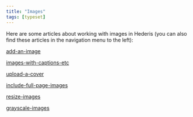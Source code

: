 ```yaml
---
title: "Images"
tags: [typeset]
---
```

 
<html><body><section data-type="chapter" class="hsecchapter" data-hederis-type="hsecchapter" id="intro-images" data-pi-attrs="id: intro-images; data-tags: typeset;" role="doc-chapter" data-tags="typeset" data-author-name=" " data-book-title=" " title="Images"><p class="hblkp" data-hederis-type="hblkp" id="pGC3v7Q6P">Here are some articles about working with images in Hederis (you can also find these articles in the navigation menu to the left): </p><p class="hblkp" data-hederis-type="hblkp" id="pgRcUluDI"><a href="{% link _docs/add-an-image.md %}" class="hspana" data-hederis-type="hspana" id="pnrFIItHD">add-an-image</a></p><p class="hblkp" data-hederis-type="hblkp" id="pAQTyJ1hK"><a href="{% link _docs/images-with-captions-etc.md %}" class="hspana" data-hederis-type="hspana" id="pshzSOfZR">images-with-captions-etc</a></p><p class="hblkp" data-hederis-type="hblkp" id="pyX9Pj8V0"><a href="{% link _docs/upload-a-cover.md %}" class="hspana" data-hederis-type="hspana" id="pTfN0fXu1">upload-a-cover</a></p><p class="hblkp" data-hederis-type="hblkp" id="p2UjO3ivq"><a href="{% link _docs/include-full-page-images.md %}" class="hspana" data-hederis-type="hspana" id="pwrWkpt2T">include-full-page-images</a></p><p class="hblkp" data-hederis-type="hblkp" id="paE8TeEJ0"><a href="{% link _docs/resize-images.md %}" class="hspana" data-hederis-type="hspana" id="p791pIbwO">resize-images</a></p><p class="hblkp" data-hederis-type="hblkp" id="poMWr1IfE"><a href="{% link _docs/grayscale-images.md %}" class="hspana" data-hederis-type="hspana" id="pLmAlVsnj">grayscale-images</a></p></section></body></html>
